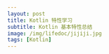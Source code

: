 ```yaml
---
layout: post
title: Kotlin 特性学习
subtitle: Kotlin 基本特性总结
image: /img/lifedoc/jijiji.jpg
tags: [Kotlin]
---
```




